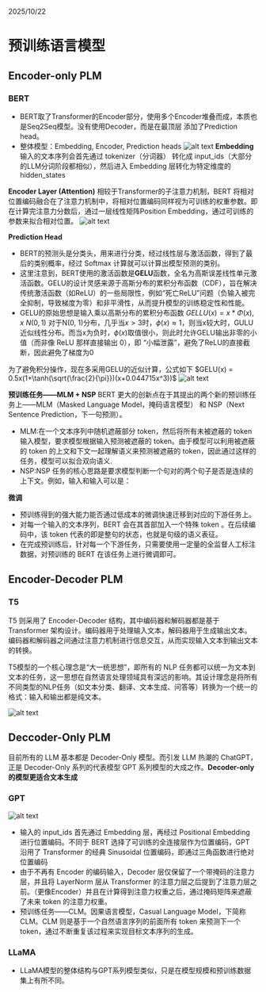 2025/10/22

# 预训练语言模型
## Encoder-only PLM

### BERT
* BERT取了Transformer的Encoder部分，使用多个Encoder堆叠而成，本质也是Seq2Seq模型。没有使用Decoder，而是在最顶层 添加了Prediction head。
* 整体模型：Embedding, Encoder, Prediction heads
  ![alt text](images/image-5.png)
**Embedding**
输入的文本序列会首先通过 tokenizer（分词器） 转化成 input_ids（大部分的LLM分词阶段都相似），然后进入 Embedding 层转化为特定维度的 hidden_states

**Encoder Layer (Attention)**
相较于Transformer的子注意力机制，BERT 将相对位置编码融合在了注意力机制中，将相对位置编码同样视为可训练的权重参数。即在计算完注意力分数后，通过一层线性矩阵Position Embedding，通过可训练的参数来拟合相对位置。
![alt text](images/image-6.png)

**Prediction Head**
* BERT的预测头是分类头，用来进行分类，经过线性层与激活函数，得到了最后的类别概率，经过 Softmax 计算就可以计算出模型预测的类别。
* 这里注意到，BERT使用的激活函数是**GELU**函数，全名为高斯误差线性单元激活函数。GELU的设计灵感来源于高斯分布的累积分布函数（CDF），旨在解决传统激活函数（如ReLU）的一些局限性，例如“死亡ReLU”问题（负输入被完全抑制，导致梯度为零）和非平滑性，从而提升模型的训练稳定性和性能。
* GELU的原始思想是输入乘以高斯分布的累积分布函数
$GELLU(x) = x * \Phi(x), x~N(0,1)$
对于N(0, 1)分布，几乎当$x>3$时，$\phi(x) \approx1$，则当x较大时，GULU近似线性分布。而当x为负时，$\phi(x)$取值很小，则此时允许GELU输出非零的小值（而非像 ReLU 那样直接输出 0），即 “小幅泄露”，避免了ReLU的直接截断，因此避免了梯度为0

为了避免积分操作，现在多采用GELU的近似计算，公式如下
$GELU(x) = 0.5x(1+\tanh(\sqrt{\frac{2}{\pi}})(x+0.044715x^3))$
![alt text](images/image-7.png)

**预训练任务——MLM + NSP**
BERT 更大的创新点在于其提出的两个新的预训练任务上——MLM（Masked Language Model，掩码语言模型） 和 NSP（Next Sentence Prediction，下一句预测）。
* MLM:在一个文本序列中随机遮蔽部分 token，然后将所有未被遮蔽的 token 输入模型，要求模型根据输入预测被遮蔽的 token。由于模型可以利用被遮蔽的 token 的上文和下文一起理解语义来预测被遮蔽的 token，因此通过这样的任务，模型可以拟合双向语义.
* NSP:NSP 任务的核心思路是要求模型判断一个句对的两个句子是否是连续的上下文。例如，输入和输入可以是：
  
**微调**
* 预训练得到的强大能力能否通过低成本的微调快速迁移到对应的下游任务上。
* 对每一个输入的文本序列，BERT 会在其首部加入一个特殊 token <CLS>。在后续编码中，该 token 代表的即是整句的状态，也就是句级的语义表征。
* 在完成预训练后，针对每一个下游任务，只需要使用一定量的全监督人工标注数据，对预训练的 BERT 在该任务上进行微调即可。

## Encoder-Decoder PLM

### T5
T5 则采用了 Encoder-Decoder 结构，其中编码器和解码器都是基于 Transformer 架构设计。编码器用于处理输入文本，解码器用于生成输出文本。编码器和解码器之间通过注意力机制进行信息交互，从而实现输入文本到输出文本的转换。

T5模型的一个核心理念是“大一统思想”，即所有的 NLP 任务都可以统一为文本到文本的任务，这一思想在自然语言处理领域具有深远的影响。其设计理念是将所有不同类型的NLP任务（如文本分类、翻译、文本生成、问答等）转换为一个统一的格式：输入和输出都是纯文本。

![alt text](images/image-8.png)

## Deccoder-Only PLM
目前所有的 LLM 基本都是 Decoder-Only 模型。而引发 LLM 热潮的 ChatGPT，正是 Decoder-Only 系列的代表模型 GPT 系列模型的大成之作。**Decoder-only的模型更适合文本生成**

### GPT
![alt text](images/image-9.png)
* 输入的 input_ids 首先通过 Embedding 层，再经过 Positional Embedding 进行位置编码。不同于 BERT 选择了可训练的全连接层作为位置编码，GPT 沿用了 Transformer 的经典 Sinusoidal 位置编码，即通过三角函数进行绝对位置编码
* 由于不再有 Encoder 的编码输入，Decoder 层仅保留了一个带掩码的注意力层，并且将 LayerNorm 层从 Transformer 的注意力层之后提到了注意力层之前。（更像Encoder）并且在计算得到注意力权重之后，通过掩码矩阵来遮蔽了未来 token 的注意力权重。
* 预训练任务——CLM。因果语言模型，Casual Language Model，下简称 CLM。CLM 则是基于一个自然语言序列的前面所有 token 来预测下一个 token，通过不断重复该过程来实现目标文本序列的生成。

### LLaMA
* LLaMA模型的整体结构与GPT系列模型类似，只是在模型规模和预训练数据集上有所不同。